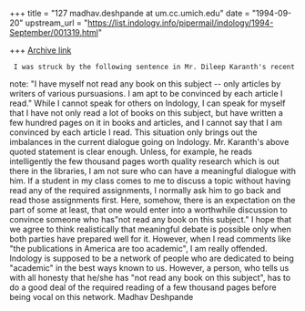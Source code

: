 +++
title = "127 madhav.deshpande at um.cc.umich.edu"
date = "1994-09-20"
upstream_url = "https://list.indology.info/pipermail/indology/1994-September/001319.html"

+++
[Archive link](https://list.indology.info/pipermail/indology/1994-September/001319.html)

     I was struck by the following sentence in Mr. Dileep Karanth's recent
note:  "I have myself not read any book on this subject -- only articles by
writers of various pursuasions.  I am apt to be convinced by each article I
read."  While I cannot speak for others on Indology, I can speak for myself
that I have not only read a lot of books on this subject, but have written
a few hundred pages on it in books and articles, and I cannot say that I am
convinced by each article I read.  This situation only brings out the 
imbalances in the current dialogue going on Indology.  Mr. Karanth's
above quoted statement is clear enough.  Unless, for example, he reads
intelligently the few thousand pages worth quality research which is out
there in the libraries, I am not sure who can have a meaningful dialogue
with him.  If a student in my class comes to me to discuss a topic without
having read any of the required assignments, I normally ask him to go back
and read those assignments first.  Here, somehow, there is an expectation
on the part of some at least, that one would enter into a worthwhile 
discussion to convince someone who has"not read any book on this subject."
I hope that we agree to think realistically that meaningful debate is
possible only when both parties have prepared well for it.  However, when
I read comments like "the publications in America are too academic", I
am really offended.  Indology is supposed to be a network of people who are
dedicated to being "academic" in the best ways known to us.  However, a
person, who tells us with all honesty that he/she has "not read any book
on this subject", has to do a good deal of the required reading of a few
thousand pages before being vocal on this network.
     Madhav Deshpande





